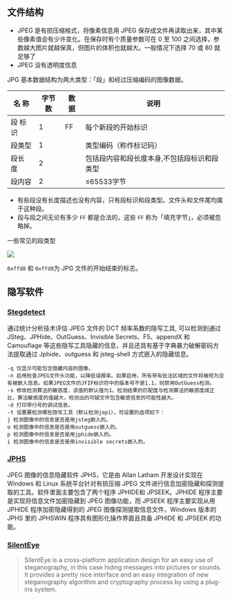 ## 文件结构

-   JPEG 是有损压缩格式，将像素信息用 JPEG 保存成文件再读取出来，其中某些像素值会有少许变化。在保存时有个质量参数可在 0 至 100 之间选择，参数越大图片就越保真，但图片的体积也就越大。一般情况下选择 70 或 80 就足够了
-   JPEG 没有透明度信息

JPG 基本数据结构为两大类型：「段」和经过压缩编码的图像数据。

| 名 称   | 字节数 | 数据 | 说明                                        |
| ------- | ------ | ---- | ------------------------------------------- |
| 段 标识 | 1      | FF   | 每个新段的开始标识                          |
| 段类型  | 1      |      | 类型编码（称作标记码）                      |
| 段长 度 | 2      |      | 包括段内容和段长度本身,不包括段标识和段类型 |
| 段内容  | 2      |      | ≤65533字节                                  |

-   有些段没有长度描述也没有内容，只有段标识和段类型。文件头和文件尾均属于这种段。
-   段与段之间无论有多少 `FF` 都是合法的，这些 `FF` 称为「填充字节」，必须被忽略掉。

一些常见的段类型

![](/misc/picture/figure/jpgformat.png)

`0xffd8` 和 `0xffd9`为 JPG 文件的开始结束的标志。

## 隐写软件

### [Stegdetect](https://github.com/redNixon/stegdetect)

通过统计分析技术评估 JPEG 文件的 DCT 频率系数的隐写工具, 可以检测到通过 JSteg、JPHide、OutGuess、Invisible
Secrets、F5、appendX 和 Camouflage 等这些隐写工具隐藏的信息，并且还具有基于字典暴力破解密码方法提取通过 Jphide、outguess 和 jsteg-shell 方式嵌入的隐藏信息。

```shell
-q 仅显示可能包含隐藏内容的图像。
-n 启用检查JPEG文件头功能，以降低误报率。如果启用，所有带有批注区域的文件将被视为没有被嵌入信息。如果JPEG文件的JFIF标识符中的版本号不是1.1，则禁用OutGuess检测。
-s 修改检测算法的敏感度，该值的默认值为1。检测结果的匹配度与检测算法的敏感度成正比，算法敏感度的值越大，检测出的可疑文件包含敏感信息的可能性越大。
-d 打印带行号的调试信息。
-t 设置要检测哪些隐写工具（默认检测jopi），可设置的选项如下：
j 检测图像中的信息是否是用jsteg嵌入的。
o 检测图像中的信息是否是用outguess嵌入的。
p 检测图像中的信息是否是用jphide嵌入的。
i 检测图像中的信息是否是用invisible secrets嵌入的。
```

### [JPHS](http://linux01.gwdg.de/~alatham/stego.html)

JPEG 图像的信息隐藏软件 JPHS，它是由 Allan Latham 开发设计实现在 Windows 和 Linux 系统平台针对有损压缩 JPEG 文件进行信息加密隐藏和探测提取的工具。软件里面主要包含了两个程序 JPHIDE和 JPSEEK。JPHIDE 程序主要是实现将信息文件加密隐藏到 JPEG 图像功能，而 JPSEEK 程序主要实现从用 JPHIDE 程序加密隐藏得到的 JPEG 图像探测提取信息文件，Windows 版本的 JPHS 里的 JPHSWIN 程序具有图形化操作界面且具备 JPHIDE 和 JPSEEK 的功能。

### [SilentEye](http://silenteye.v1kings.io/)

> SilentEye is a cross-platform application design for an easy use of steganography, in this case hiding messages into pictures or sounds. It provides a pretty nice interface and an easy integration of new steganography algorithm and cryptography process by using a plug-ins system.
